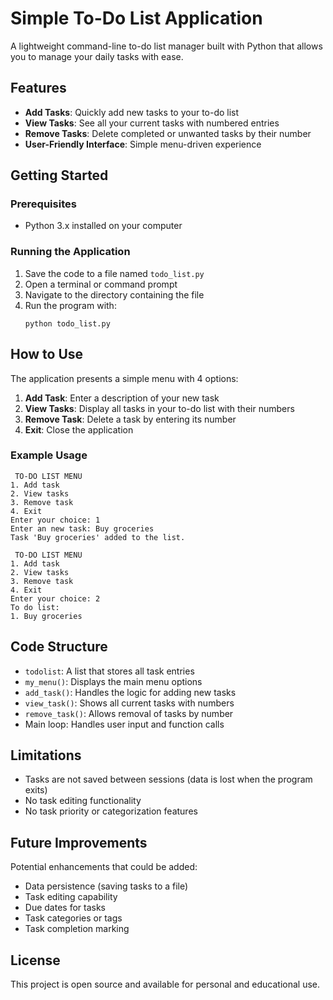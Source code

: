 # Simple To-Do List Application

A lightweight command-line to-do list manager built with Python that allows you to manage your daily tasks with ease.

## Features

- **Add Tasks**: Quickly add new tasks to your to-do list
- **View Tasks**: See all your current tasks with numbered entries
- **Remove Tasks**: Delete completed or unwanted tasks by their number
- **User-Friendly Interface**: Simple menu-driven experience

## Getting Started

### Prerequisites

- Python 3.x installed on your computer

### Running the Application

1. Save the code to a file named `todo_list.py`
2. Open a terminal or command prompt
3. Navigate to the directory containing the file
4. Run the program with:
   ```
   python todo_list.py
   ```

## How to Use

The application presents a simple menu with 4 options:

1. **Add Task**: Enter a description of your new task
2. **View Tasks**: Display all tasks in your to-do list with their numbers
3. **Remove Task**: Delete a task by entering its number
4. **Exit**: Close the application

### Example Usage

```
 TO-DO LIST MENU
1. Add task
2. View tasks
3. Remove task
4. Exit
Enter your choice: 1
Enter an new task: Buy groceries
Task 'Buy groceries' added to the list.

 TO-DO LIST MENU
1. Add task
2. View tasks
3. Remove task
4. Exit
Enter your choice: 2
To do list:
1. Buy groceries
```

## Code Structure

- `todolist`: A list that stores all task entries
- `my_menu()`: Displays the main menu options
- `add_task()`: Handles the logic for adding new tasks
- `view_task()`: Shows all current tasks with numbers
- `remove_task()`: Allows removal of tasks by number
- Main loop: Handles user input and function calls

## Limitations

- Tasks are not saved between sessions (data is lost when the program exits)
- No task editing functionality
- No task priority or categorization features

## Future Improvements

Potential enhancements that could be added:

- Data persistence (saving tasks to a file)
- Task editing capability
- Due dates for tasks
- Task categories or tags
- Task completion marking

## License

This project is open source and available for personal and educational use.
